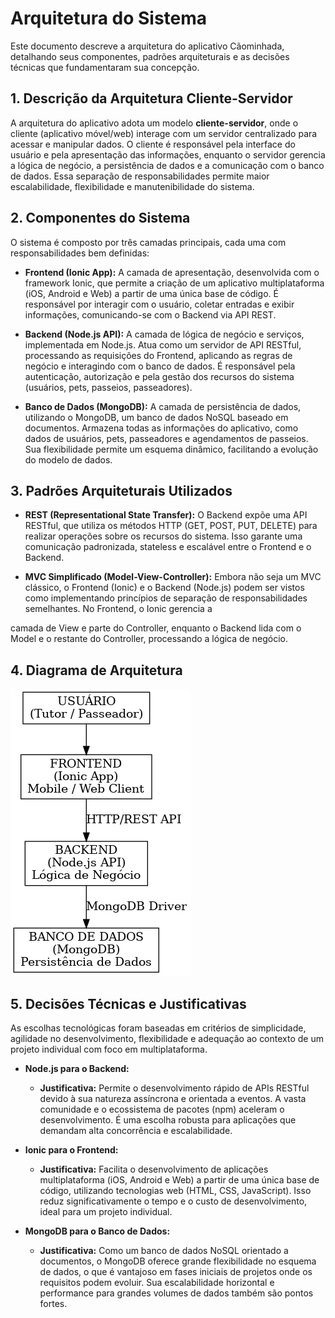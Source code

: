 # Arquitetura do Sistema

Este documento descreve a arquitetura do aplicativo Cãominhada, detalhando seus componentes, padrões arquiteturais e as decisões técnicas que fundamentaram sua concepção.

## 1. Descrição da Arquitetura Cliente-Servidor

A arquitetura do aplicativo adota um modelo **cliente-servidor**, onde o cliente (aplicativo móvel/web) interage com um servidor centralizado para acessar e manipular dados. O cliente é responsável pela interface do usuário e pela apresentação das informações, enquanto o servidor gerencia a lógica de negócio, a persistência de dados e a comunicação com o banco de dados. Essa separação de responsabilidades permite maior escalabilidade, flexibilidade e manutenibilidade do sistema.

## 2. Componentes do Sistema

O sistema é composto por três camadas principais, cada uma com responsabilidades bem definidas:

*   **Frontend (Ionic App):** A camada de apresentação, desenvolvida com o framework Ionic, que permite a criação de um aplicativo multiplataforma (iOS, Android e Web) a partir de uma única base de código. É responsável por interagir com o usuário, coletar entradas e exibir informações, comunicando-se com o Backend via API REST.

*   **Backend (Node.js API):** A camada de lógica de negócio e serviços, implementada em Node.js. Atua como um servidor de API RESTful, processando as requisições do Frontend, aplicando as regras de negócio e interagindo com o banco de dados. É responsável pela autenticação, autorização e pela gestão dos recursos do sistema (usuários, pets, passeios, passeadores).

*   **Banco de Dados (MongoDB):** A camada de persistência de dados, utilizando o MongoDB, um banco de dados NoSQL baseado em documentos. Armazena todas as informações do aplicativo, como dados de usuários, pets, passeadores e agendamentos de passeios. Sua flexibilidade permite um esquema dinâmico, facilitando a evolução do modelo de dados.

## 3. Padrões Arquiteturais Utilizados

*   **REST (Representational State Transfer):** O Backend expõe uma API RESTful, que utiliza os métodos HTTP (GET, POST, PUT, DELETE) para realizar operações sobre os recursos do sistema. Isso garante uma comunicação padronizada, stateless e escalável entre o Frontend e o Backend.

*   **MVC Simplificado (Model-View-Controller):** Embora não seja um MVC clássico, o Frontend (Ionic) e o Backend (Node.js) podem ser vistos como implementando princípios de separação de responsabilidades semelhantes. No Frontend, o Ionic gerencia a 

camada de View e parte do Controller, enquanto o Backend lida com o Model e o restante do Controller, processando a lógica de negócio.

## 4. Diagrama de Arquitetura
![Diagrama ER](diagrama_arquitetura_passeio_caes.png)

## 5. Decisões Técnicas e Justificativas

As escolhas tecnológicas foram baseadas em critérios de simplicidade, agilidade no desenvolvimento, flexibilidade e adequação ao contexto de um projeto individual com foco em multiplataforma.

*   **Node.js para o Backend:**
    *   **Justificativa:** Permite o desenvolvimento rápido de APIs RESTful devido à sua natureza assíncrona e orientada a eventos. A vasta comunidade e o ecossistema de pacotes (npm) aceleram o desenvolvimento. É uma escolha robusta para aplicações que demandam alta concorrência e escalabilidade.

*   **Ionic para o Frontend:**
    *   **Justificativa:** Facilita o desenvolvimento de aplicações multiplataforma (iOS, Android e Web) a partir de uma única base de código, utilizando tecnologias web (HTML, CSS, JavaScript). Isso reduz significativamente o tempo e o custo de desenvolvimento, ideal para um projeto individual.

*   **MongoDB para o Banco de Dados:**
    *   **Justificativa:** Como um banco de dados NoSQL orientado a documentos, o MongoDB oferece grande flexibilidade no esquema de dados, o que é vantajoso em fases iniciais de projetos onde os requisitos podem evoluir. Sua escalabilidade horizontal e performance para grandes volumes de dados também são pontos fortes.
